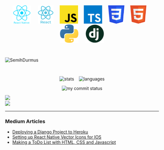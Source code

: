 <p align="center"> 
<img  src="logo_rn.png" height="60"> &nbsp;&nbsp; &nbsp;
<img src="logo_react.png" height="60"> &nbsp;&nbsp;&nbsp;
<img src="logo_js.png" height="60">&nbsp;&nbsp; &nbsp; 
 <img src="ts.png" height="60">&nbsp;&nbsp; &nbsp;
<img src="css.png" height="60"> &nbsp;&nbsp;&nbsp; 
<img src="html.png" height="60">&nbsp;&nbsp; &nbsp;
<img src="logo_python.png" height="60"> &nbsp;&nbsp; &nbsp;
<img src="django-logo2.png" height="60">

 </p> 
<br/>
<p align="left"> <img src="https://komarev.com/ghpvc/?username=SemihDurmus" alt="SemihDurmus" /> </p>
<br/>
<p align="center">
<img src="https://github-readme-stats.vercel.app/api?username=SemihDurmus&show_icons=true&theme=cobalt" height="120px" alt="stats"> &nbsp;&nbsp;
<img src="https://github-readme-stats.vercel.app/api/top-langs/?username=SemihDurmus&theme=cobalt&layout=compact" height="120px"alt="languages">
 </p>
<p align="center">
<img src="https://github-readme-streak-stats.herokuapp.com/?user=SemihDurmus&theme=cobalt" alt="my commit status" height="120px" width="400px"/>
</p>

[![](https://img.shields.io/badge/linkedin-%230077B5.svg?&style=for-the-badge&logo=linkedin&logoColor=white)](https://www.linkedin.com/in/semih-durmus/)
<br/>
[![](https://img.shields.io/badge/medium-%2312100E.svg?&style=for-the-badge&logo=medium&logoColor=white)](https://medium.com/@semih.durmus2020)
<hr/>

### Medium Articles

- [Deploying a Django Project to Heroku](https://semihdurmus.medium.com/deploying-a-django-project-to-heroku-b0487a9f9b3e)
- [Setting up React Native Vector Icons for IOS](https://semihdurmus.medium.com/setting-up-react-native-vector-icons-for-ios-a5d57e78cdb2)
- [Making a ToDo List with HTML, CSS and Javascript](https://semihdurmus.medium.com/making-a-todo-list-with-html-css-and-javascript-154839b770b6)


